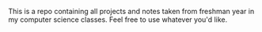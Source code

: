 This is a repo containing all projects and notes taken from freshman year in my computer science classes. Feel free to use whatever you'd like.
